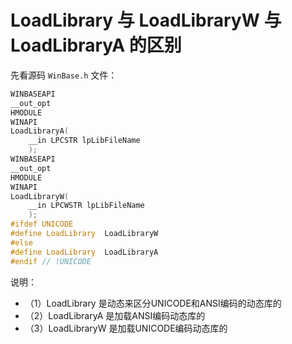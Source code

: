 # LoadLibrary 与 LoadLibraryW 与 LoadLibraryA 的区别

先看源码 `WinBase.h` 文件：

```cpp
WINBASEAPI
__out_opt
HMODULE
WINAPI
LoadLibraryA(
    __in LPCSTR lpLibFileName
    );
WINBASEAPI
__out_opt
HMODULE
WINAPI
LoadLibraryW(
    __in LPCWSTR lpLibFileName
    );
#ifdef UNICODE
#define LoadLibrary  LoadLibraryW
#else
#define LoadLibrary  LoadLibraryA
#endif // !UNICODE
```

说明：

- （1）LoadLibrary 是动态来区分UNICODE和ANSI编码的动态库的
- （2）LoadLibraryA 是加载ANSI编码动态库的
- （3）LoadLibraryW 是加载UNICODE编码动态库的
